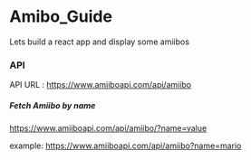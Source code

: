 # Amibo_Guide
Lets build a react app and display some amiibos 


### API 

API URL : https://www.amiiboapi.com/api/amiibo

##### Fetch Amiibo by name
https://www.amiiboapi.com/api/amiibo/?name=value

example: https://www.amiiboapi.com/api/amiibo?name=mario

